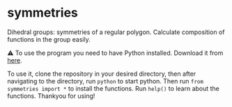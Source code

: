 # symmetries
Dihedral groups: symmetries of a regular polygon. Calculate composition of functions in the group easily.

⚠️ To use the program you need to have Python installed. Download it from [here](https://www.python.org/downloads/).

To use it, clone the repository in your desired directory, then after navigating to the directory, run
```python```
to start python. Then run
```from symmetries import *```
to install the functions. Run
```help()```
to learn about the functions. Thankyou for using!

